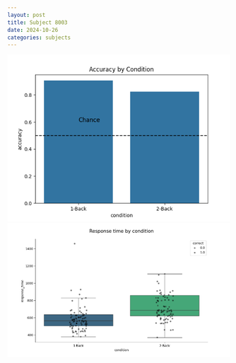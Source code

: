 ```yaml
---
layout: post
title: Subject 8003
date: 2024-10-26
categories: subjects
---
```


![](data/8003/run-1/8003_ATS_acc.png)
![](data/8003/run-1/8003_ATS_rt.png)
